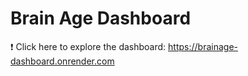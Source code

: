 # Brain Age Dashboard

:heavy_exclamation_mark: Click here to explore the dashboard: https://brainage-dashboard.onrender.com
